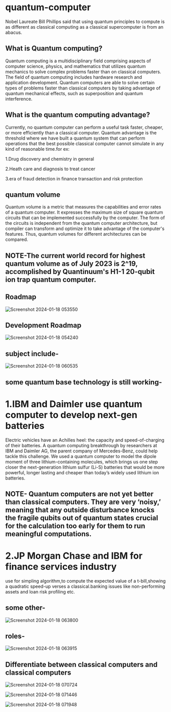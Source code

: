 # quantum-computer

Nobel Laureate Bill Phillips said that using quantum principles to compute is as different as classical computing as a classical supercomputer is from an abacus.

## What is Quantum computing?

Quantum computing is a multidisciplinary field comprising aspects of computer science, physics, and mathematics that utilizes quantum mechanics to solve complex problems faster than on classical computers. The field of quantum computing includes hardware research and application development. Quantum computers are able to solve certain types of problems faster than classical computers by taking advantage of quantum mechanical effects, such as superposition and quantum interference.

## What is the quantum computing advantage?

Currently, no quantum computer can perform a useful task faster, cheaper, or more efficiently than a classical computer. Quantum advantage is the threshold where we have built a quantum system that can perform operations that the best possible classical computer cannot simulate in any kind of reasonable time.for ex:

1.Drug discovery and chemistry in general

2.Heath care and diagnosis to treat cancer

3.era of fraud detection in finance transaction and risk protection

## quantum volume

Quantum volume is a metric that measures the capabilities and error rates of a quantum computer. It expresses the maximum size of square quantum circuits that can be implemented successfully by the computer. The form of the circuits is independent from the quantum computer architecture, but compiler can transform and optimize it to take advantage of the computer's features. Thus, quantum volumes for different architectures can be compared.

## NOTE-The current world record for highest quantum volume as of July 2023 is 2^19, accomplished by Quantinuum's H1-1 20-qubit ion trap quantum computer.

## Roadmap
![Screenshot 2024-01-18 053550](https://github.com/Riyatomar14/research-on-quantum-computer/assets/143107173/4c0967fe-6d28-47f1-844a-b5a5e99060b3)

## Development Roadmap
![Screenshot 2024-01-18 054240](https://github.com/Riyatomar14/research-on-quantum-computer/assets/143107173/2f971fc5-4b28-4422-9f40-0d9239485d00)

## subject include-

![Screenshot 2024-01-18 060535](https://github.com/Riyatomar14/research-on-quantum-computer/assets/143107173/97d0b978-0149-473d-a193-91e088acd8d7)

## some quantum base technology is still working-

# 1.IBM and Daimler use quantum computer to develop next-gen batteries

Electric vehicles have an Achilles heel: the capacity and speed-of-charging of their batteries. A quantum computing breakthrough by researchers at IBM and Daimler AG, the parent company of  Mercedes-Benz, could help tackle this challenge. We used a quantum computer to model the dipole moment of three lithium-containing molecules, which brings us one step closer the next-generation lithium sulfur (Li-S) batteries that would be more powerful, longer lasting and cheaper than today’s widely used lithium ion batteries.

## NOTE- Quantum computers are not yet better than classical computers. They are very ‘noisy,’ meaning that any outside disturbance knocks the fragile qubits out of quantum states crucial for the calculation too early for them to run meaningful computations. 

# 2.JP Morgan Chase and IBM for finance services industry

use for simpling algorithm,to compute the expected value of a t-bill,showing a quadratic speed-up verses a classical.banking issues like non-performing assets and  loan risk profiling etc.

## some other-

![Screenshot 2024-01-18 063800](https://github.com/Riyatomar14/research-on-quantum-computer/assets/143107173/d4caedb1-6710-4671-8c19-a7868c4eafef)

## roles-

![Screenshot 2024-01-18 063915](https://github.com/Riyatomar14/research-on-quantum-computer/assets/143107173/bf2f87a0-6316-43c8-841c-9dbe8b49659f)

## Differentiate between classical computers and classical computers 

![Screenshot 2024-01-18 070724](https://github.com/Riyatomar14/research-on-quantum-computer/assets/143107173/4f6f61b3-1a95-4eca-93b1-3b76163b9928)

![Screenshot 2024-01-18 071446](https://github.com/Riyatomar14/research-on-quantum-computer/assets/143107173/a9129963-e396-4cc1-89aa-e93285f469f7)

![Screenshot 2024-01-18 071948](https://github.com/Riyatomar14/research-on-quantum-computer/assets/143107173/2da7ea24-1b7e-4011-918d-f79bf290c956)
























